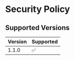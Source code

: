 # Security Policy

## Supported Versions

| Version | Supported          |
| ------- | ------------------ |
| 1.1.0   | :white_check_mark: |
